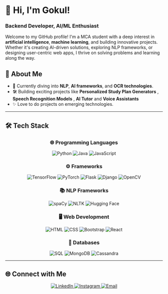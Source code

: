 # 👋 Hi, I'm Gokul!  
### Backend Developer, AI/ML Enthusiast

Welcome to my GitHub profile! I'm a MCA student with a deep interest in **artificial intelligence**, **machine learning**, and building innovative projects. Whether it's creating AI-driven solutions, exploring NLP frameworks, or designing user-centric web apps, I thrive on solving problems and learning along the way.  

## 🚀 **About Me**  
- 🌱 Currently diving into **NLP**, **AI frameworks**, and **OCR technologies**.  
- 🛠️ Building exciting projects like **Personalized Study Plan Generators** , **Speech Recognition Models** , **AI Tutor** and **Voice Assistants**  
- ✨ Love to do projects on emerging technologies.  


---

## 🛠️ **Tech Stack**  

<div align="center">

### 🌐 **Programming Languages**  
<img src="https://img.shields.io/badge/Python-3776AB?style=for-the-badge&logo=python&logoColor=white" alt="Python">
<img src="https://img.shields.io/badge/Java-007396?style=for-the-badge&logo=java&logoColor=white" alt="Java">
<img src="https://img.shields.io/badge/JavaScript-F7DF1E?style=for-the-badge&logo=javascript&logoColor=black" alt="JavaScript">

### ⚙️ **Frameworks**  
<img src="https://img.shields.io/badge/TensorFlow-FF6F00?style=for-the-badge&logo=tensorflow&logoColor=white" alt="TensorFlow">
<img src="https://img.shields.io/badge/PyTorch-EE4C2C?style=for-the-badge&logo=pytorch&logoColor=white" alt="PyTorch">
<img src="https://img.shields.io/badge/Flask-000000?style=for-the-badge&logo=flask&logoColor=white" alt="Flask">
<img src="https://img.shields.io/badge/Django-092E20?style=for-the-badge&logo=django&logoColor=white" alt="Django">
<img src="https://img.shields.io/badge/OpenCV-5C3EE8?style=for-the-badge&logo=opencv&logoColor=white" alt="OpenCV">

### 📚 **NLP Frameworks**  
<img src="https://img.shields.io/badge/spaCy-09A3D5?style=for-the-badge&logo=spacy&logoColor=white" alt="spaCy">
<img src="https://img.shields.io/badge/NLTK-0000FF?style=for-the-badge&logo=nltk&logoColor=white" alt="NLTK">
<img src="https://img.shields.io/badge/HuggingFace-FF5733?style=for-the-badge&logo=huggingface&logoColor=white" alt="Hugging Face">

### 🖥️ **Web Development**  
<img src="https://img.shields.io/badge/HTML-E34F26?style=for-the-badge&logo=html5&logoColor=white" alt="HTML">
<img src="https://img.shields.io/badge/CSS-1572B6?style=for-the-badge&logo=css3&logoColor=white" alt="CSS">
<img src="https://img.shields.io/badge/Bootstrap-7952B3?style=for-the-badge&logo=bootstrap&logoColor=white" alt="Bootstrap">
<img src="https://img.shields.io/badge/React-61DAFB?style=for-the-badge&logo=react&logoColor=black" alt="React">

### 💾 **Databases**  
<img src="https://img.shields.io/badge/SQL-4479A1?style=for-the-badge&logo=sql&logoColor=white" alt="SQL">
<img src="https://img.shields.io/badge/MongoDB-47A248?style=for-the-badge&logo=mongodb&logoColor=white" alt="MongoDB">
<img src="https://img.shields.io/badge/Cassandra-1287B1?style=for-the-badge&logo=apache-cassandra&logoColor=white" alt="Cassandra">

</div>

---

## 🌐 **Connect with Me**  

<div align="center">
  <a href="https://linkedin.com/in/gk-linkin">
    <img src="https://img.shields.io/badge/LinkedIn-0A66C2?style=for-the-badge&logo=linkedin&logoColor=white" alt="LinkedIn">
  </a>
  <a href="https://instagram.com/iz_kris_">
    <img src="https://img.shields.io/badge/Instagram-E4405F?style=for-the-badge&logo=instagram&logoColor=white" alt="Instagram">
  </a>
  <a href="gokulakriskgk@gmail.com.com">
    <img src="https://img.shields.io/badge/Email-D14836?style=for-the-badge&logo=gmail&logoColor=white" alt="Email">
  </a>
</div>
